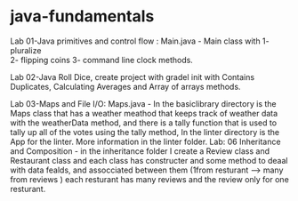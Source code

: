 # java-fundamentals
Lab 01-Java primitives and control flow :
 Main.java - Main class with 
  1- pluralize  
  2- flipping coins
  3- command line clock methods.

Lab 02-Java Roll Dice, create project with gradel init with Contains Duplicates, Calculating Averages and Array of arrays methods.

Lab 03-Maps and File I/O: Maps.java -
In the basiclibrary directory is the Maps class that has a weather meathod that keeps track of weather data with the weatherData method,
and there is a tally function that is used to tally up all of the votes using the tally method,
In the linter directory is the App for the linter. More information in the linter folder.
Lab: 06  Inheritance and Composition - in the inheritance folder I create a Review class and Restaurant class and each class has constructer and some method to deaal with data fealds, and assocciated between them (1from resturant --> many from reviews ) each resturant has many reviews and the review only for one resturant.
